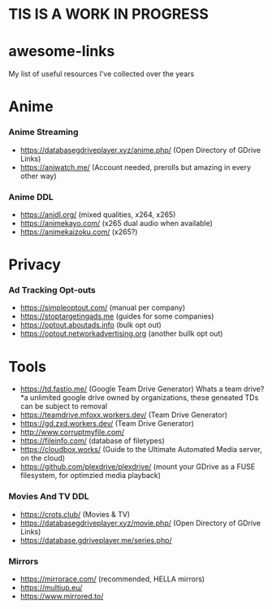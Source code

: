 # TIS IS A WORK IN PROGRESS






# awesome-links
My list of useful resources I've collected over the years

# Anime

### Anime Streaming
* https://databasegdriveplayer.xyz/anime.php/ (Open Directory of GDrive Links)
* https://aniwatch.me/ (Account needed, prerolls but amazing in every other way)

### Anime DDL
* https://anidl.org/ (mixed qualities, x264, x265)
* https://animekayo.com/ (x265 dual audio when available)
* https://animekaizoku.com/ (x265?)

# Privacy

### Ad Tracking Opt-outs
* https://simpleoptout.com/ (manual per company)
* https://stoptargetingads.me (guides for some companies)
* https://optout.aboutads.info (bulk opt out)
* https://optout.networkadvertising.org (another bullk opt out)

# Tools
* https://td.fastio.me/ (Google Team Drive Generator) Whats a team drive? *a unlimited google drive owned by organizations, these geneated TDs can be subject to removal
* https://teamdrive.mfoxx.workers.dev/ (Team Drive Generator)
* https://gd.zxd.workers.dev/ (Team Drive Generator)
* http://www.corruptmyfile.com/
* https://fileinfo.com/ (database of filetypes)
* https://cloudbox.works/ (Guide to the Ultimate Automated Media server, on the cloud)
* https://github.com/plexdrive/plexdrive/ (mount your GDrive as a FUSE filesystem, for optimzied media playback)

### Movies And TV DDL
* https://crots.club/ (Movies & TV)
* https://databasegdriveplayer.xyz/movie.php/ (Open Directory of GDrive Links)
* https://database.gdriveplayer.me/series.php/

### Mirrors 
* https://mirrorace.com/ (recommended, HELLA mirrors)
* https://multiup.eu/ 
* https://www.mirrored.to/
